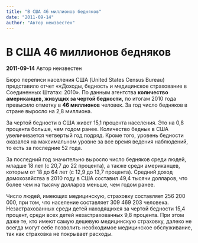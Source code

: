 ```yaml
---
title: "В США 46 миллионов бедняков"
date: "2011-09-14"
author: "Автор неизвестен"
---
```


# В США 46 миллионов бедняков

**2011-09-14** Автор неизвестен

Бюро переписи населения США (United States Census Bureau) представило отчет ««Доходы, бедность и медицинское страхование в Соединенных Штатах: 2010». По данным агентства **количество американцев, живущих за чертой бедности,** по итогам 2010 года превысило отметку в **46 миллионов** человек. За год число бедняков в стране выросло на 2,8 миллиона.

За чертой бедности в США живет 15,1 процента населения. Это на 0,8 процента больше, чем годом ранее. Количество бедных в США увеличивается четвертый год подряд. Кроме того, уровень бедности оказался на максимальном уровне за все время ведения наблюдений, то есть за последние 52 года.

За последний год значительно выросло число бедняков среди людей, младше 18 лет (с 20,7 до 22 процента), а также среди американцев, которым от 18 до 64 лет (с 12,9 до 13,7 процента). Средний доход домохозяйства в 2010 году в США составил 49,4 тысячи долларов, что более чем на тысячу долларов меньше, чем годом ранее.

Число людей, имеющих медицинскую, страховку составляет 256 200 000, при том, что население составляет 309 469 203 человека. Незастрахованных среди детей находящихся за чертой бедности 15,4 процент, среди всех детей незастрахованных 9,8 процента. При этом даже те, кто имеют самую дешевую медицинскую страховку, далеко не всегда могут себе позволить необходимое медицинское обслуживание, так как страховка не покрывает расходы.